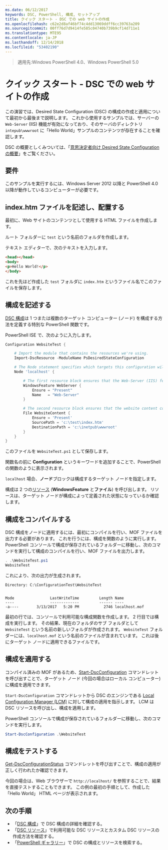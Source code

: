 ```yaml
---
ms.date: 06/12/2017
keywords: DSC, PowerShell, 構成, セットアップ
title: クイック スタート - DSC での web サイトの作成
ms.openlocfilehash: c62e2d8af46bf74c4dd13069ddff6cc39763a209
ms.sourcegitcommit: 00ff76d7d9414fe585c04740b739b9cf14d711e1
ms.translationtype: MTE95
ms.contentlocale: ja-JP
ms.lasthandoff: 12/14/2018
ms.locfileid: "53402190"
---
```

> 適用先:Windows PowerShell 4.0、Windows PowerShell 5.0

# <a name="quickstart---create-a-website-with-dsc"></a>クイック スタート - DSC での web サイトの作成

この演習では、Desired State Configuration (DSC) の構成の作成と適用について最初から最後まで説明します。
これから使用するサンプルでは、サーバーの `Web-Server` (IIS) 機能が有効になっており、そのサーバのディレクトリ `intepub\wwwroot` に「Hello World」サンプルのコンテンツが存在することを確認します。

DSC の概要としくみついては、「[意思決定者向け Desired State Configuration の概要](../overview/decisionMaker.md)」をご覧ください。

## <a name="requirements"></a>要件

このサンプルを実行するには、Windows Server 2012 以降と PowerShell 4.0 以降が動作しているコンピューターが必要です。

## <a name="write-and-place-the-indexhtm-file"></a>index.htm ファイルを記述し、配置する

最初に、Web サイトのコンテンツとして使用する HTML ファイルを作成します。

ルート フォルダーに `test` という名前のフォルダを作成します。

テキスト エディターで、次のテキストを入力します。

```html
<head></head>
<body>
<p>Hello World!</p>
</body>
```

これを先ほど作成した `test` フォルダに `index.htm` というファイル名でこのファイルを保存します。

## <a name="write-the-configuration"></a>構成を記述する

[DSC 構成](../configurations/configurations.md)は 1 つまたは複数のターゲット コンピューター (ノード) を構成する方法を定義する特別な PowerShell 関数です。

PowerShell ISE で、次のように入力します。

```powershell
Configuration WebsiteTest {

    # Import the module that contains the resources we're using.
    Import-DscResource -ModuleName PsDesiredStateConfiguration

    # The Node statement specifies which targets this configuration will be applied to.
    Node 'localhost' {

        # The first resource block ensures that the Web-Server (IIS) feature is enabled.
        WindowsFeature WebServer {
            Ensure = "Present"
            Name   = "Web-Server"
        }

        # The second resource block ensures that the website content copied to the website root folder.
        File WebsiteContent {
            Ensure = 'Present'
            SourcePath = 'c:\test\index.htm'
            DestinationPath = 'c:\inetpub\wwwroot'
        }
    }
}
```

このファイルを `WebsiteTest.ps1` として保存します。

関数名の前に **Configuration** というキーワードを追加することで、PowerShell の関数のように表示されます。

`localhost` 場合、**ノード**ブロックは構成するターゲット ノードを指定します。

構成は 2 つの[リソース](../resources/resources.md) (**WindowsFeature** と**ファイル**) を呼び出します。
リソースは、ターゲット ノードが構成によって定義された状態になっているか確認します。

## <a name="compile-the-configuration"></a>構成をコンパイルする

DSC 構成をノードに適用するには、最初にコンパイルを行い、MOF ファイルを出力する必要があります。
これを行うには、構成を関数のように実行します。
PowerShell コンソールで構成が保存されているフォルダーに移動し、次のコマンドを実行して構成のコンパイルを行い、MOF ファイルを出力します。

```powershell
. .\WebsiteTest.ps1
WebsiteTest
```

これにより、次の出力が生成されます。

```
Directory: C:\ConfigurationTest\WebsiteTest


Mode                LastWriteTime         Length Name
----                -------------         ------ ----
-a----        3/13/2017   5:20 PM           2746 localhost.mof
```

最初の行では、コンソールで利用可能な構成関数を作成します。
2 行目では構成を実行します。
その結果、現在のフォルダのサブ フォルダとして `WebsiteTest` という名前の新しいフォルダが作成されます。
`WebsiteTest` フォルダーには、`localhost.mof` という名前のファイルが含まれています。
これは後にターゲット ノードに適用できるファイルです。

## <a name="apply-the-configuration"></a>構成を適用する

コンパイル済みの MOF があるため、[Start-DscConfiguration](/powershell/module/psdesiredstateconfiguration/start-dscconfiguration) コマンドレットを呼び出すことで、ターゲット ノード (今回の場合はローカル コンピューター) に構成を適用できます。

`Start-DscConfiguration` コマンドレットから DSC のエンジンである [Local Configuration Manager (LCM)](../managing-nodes/metaConfig.md) に対して構成の適用を指示します。
LCM はDSC リソースを呼び出し、構成を適用します。

PowerShell コンソールで構成が保存されているフォルダーに移動し、次のコマンドを実行します。

```powershell
Start-DscConfiguration .\WebsiteTest
```

## <a name="test-the-configuration"></a>構成をテストする

[Get-DscConfigurationStatus](/powershell/module/psdesiredstateconfiguration/get-dscconfigurationstatus) コマンドレットを呼び出すことで、構成の適用が正しく行われたか確認できます。

今回の場合は、Web ブラウザーで `http://localhost/` を参照することで、結果を直接テストすることもできます。
この例の最初の手順として、作成した「Hello World」 HTML ページが表示されます。

## <a name="next-steps"></a>次の手順

- 「[DSC 構成](../configurations/configurations.md)」で DSC 構成の詳細を確認する。
- 「[DSC リソース](../resources/resources.md)」で利用可能な DSC リソースとカスタム DSC リソースの作成方法を確認する。
- 「[PowerShell ギャラリー](https://www.powershellgallery.com/)」で DSC の構成とリソースを検索する。
